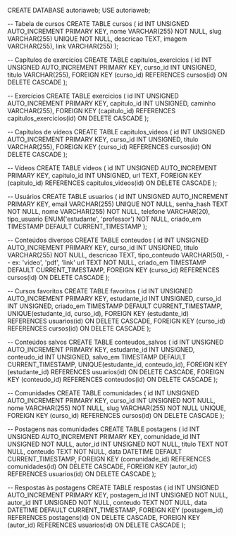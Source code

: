 CREATE DATABASE autoriaweb;
USE autoriaweb;

-- Tabela de cursos
CREATE TABLE cursos (
  id INT UNSIGNED AUTO_INCREMENT PRIMARY KEY,
  nome VARCHAR(255) NOT NULL,
  slug VARCHAR(255) UNIQUE NOT NULL,
  descricao TEXT,
  imagem VARCHAR(255),
  link VARCHAR(255)
);

-- Capítulos de exercícios
CREATE TABLE capitulos_exercicios (
  id INT UNSIGNED AUTO_INCREMENT PRIMARY KEY,
  curso_id INT UNSIGNED,
  titulo VARCHAR(255),
  FOREIGN KEY (curso_id) REFERENCES cursos(id) ON DELETE CASCADE
);

-- Exercícios
CREATE TABLE exercicios (
  id INT UNSIGNED AUTO_INCREMENT PRIMARY KEY,
  capitulo_id INT UNSIGNED,
  caminho VARCHAR(255),
  FOREIGN KEY (capitulo_id) REFERENCES capitulos_exercicios(id) ON DELETE CASCADE
);

-- Capítulos de vídeos
CREATE TABLE capitulos_videos (
  id INT UNSIGNED AUTO_INCREMENT PRIMARY KEY,
  curso_id INT UNSIGNED,
  titulo VARCHAR(255),
  FOREIGN KEY (curso_id) REFERENCES cursos(id) ON DELETE CASCADE
);

-- Vídeos
CREATE TABLE videos (
  id INT UNSIGNED AUTO_INCREMENT PRIMARY KEY,
  capitulo_id INT UNSIGNED,
  url TEXT,
  FOREIGN KEY (capitulo_id) REFERENCES capitulos_videos(id) ON DELETE CASCADE
);

-- Usuários
CREATE TABLE usuarios (
  id INT UNSIGNED AUTO_INCREMENT PRIMARY KEY,
  email VARCHAR(255) UNIQUE NOT NULL,
  senha_hash TEXT NOT NULL,
  nome VARCHAR(255) NOT NULL,
  telefone VARCHAR(20),
  tipo_usuario ENUM('estudante', 'professor') NOT NULL,
  criado_em TIMESTAMP DEFAULT CURRENT_TIMESTAMP
);

-- Conteúdos diversos
CREATE TABLE conteudos (
  id INT UNSIGNED AUTO_INCREMENT PRIMARY KEY,
  curso_id INT UNSIGNED,
  titulo VARCHAR(255) NOT NULL,
  descricao TEXT,
  tipo_conteudo VARCHAR(50), -- ex: 'video', 'pdf', 'link'
  url TEXT NOT NULL,
  criado_em TIMESTAMP DEFAULT CURRENT_TIMESTAMP,
  FOREIGN KEY (curso_id) REFERENCES cursos(id) ON DELETE CASCADE
);

-- Cursos favoritos
CREATE TABLE favoritos (
  id INT UNSIGNED AUTO_INCREMENT PRIMARY KEY,
  estudante_id INT UNSIGNED,
  curso_id INT UNSIGNED,
  criado_em TIMESTAMP DEFAULT CURRENT_TIMESTAMP,
  UNIQUE(estudante_id, curso_id),
  FOREIGN KEY (estudante_id) REFERENCES usuarios(id) ON DELETE CASCADE,
  FOREIGN KEY (curso_id) REFERENCES cursos(id) ON DELETE CASCADE
);

-- Conteúdos salvos
CREATE TABLE conteudos_salvos (
  id INT UNSIGNED AUTO_INCREMENT PRIMARY KEY,
  estudante_id INT UNSIGNED,
  conteudo_id INT UNSIGNED,
  salvo_em TIMESTAMP DEFAULT CURRENT_TIMESTAMP,
  UNIQUE(estudante_id, conteudo_id),
  FOREIGN KEY (estudante_id) REFERENCES usuarios(id) ON DELETE CASCADE,
  FOREIGN KEY (conteudo_id) REFERENCES conteudos(id) ON DELETE CASCADE
);

-- Comunidades
CREATE TABLE comunidades (
  id INT UNSIGNED AUTO_INCREMENT PRIMARY KEY,
  curso_id INT UNSIGNED NOT NULL,
  nome VARCHAR(255) NOT NULL,
  slug VARCHAR(255) NOT NULL UNIQUE,
  FOREIGN KEY (curso_id) REFERENCES cursos(id) ON DELETE CASCADE
);

-- Postagens nas comunidades
CREATE TABLE postagens (
  id INT UNSIGNED AUTO_INCREMENT PRIMARY KEY,
  comunidade_id INT UNSIGNED NOT NULL,
  autor_id INT UNSIGNED NOT NULL,
  titulo TEXT NOT NULL,
  conteudo TEXT NOT NULL,
  data DATETIME DEFAULT CURRENT_TIMESTAMP,
  FOREIGN KEY (comunidade_id) REFERENCES comunidades(id) ON DELETE CASCADE,
  FOREIGN KEY (autor_id) REFERENCES usuarios(id) ON DELETE CASCADE
);

-- Respostas às postagens
CREATE TABLE respostas (
  id INT UNSIGNED AUTO_INCREMENT PRIMARY KEY,
  postagem_id INT UNSIGNED NOT NULL,
  autor_id INT UNSIGNED NOT NULL,
  conteudo TEXT NOT NULL,
  data DATETIME DEFAULT CURRENT_TIMESTAMP,
  FOREIGN KEY (postagem_id) REFERENCES postagens(id) ON DELETE CASCADE,
  FOREIGN KEY (autor_id) REFERENCES usuarios(id) ON DELETE CASCADE
);



